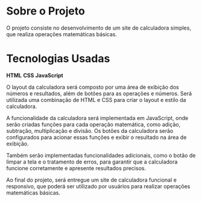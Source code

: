 
<h1>Sobre o Projeto</h1>

O projeto consiste no desenvolvimento de um site de calculadora simples, que realiza operações matemáticas básicas.

<h1>Tecnologias Usadas</h1>
<strong>HTML</strong>
<strong>CSS</strong>
<strong>JavaScript</strong>

O layout da calculadora será composto por uma área de exibição dos números e resultados, além de botões para as operações e números. Será utilizada uma combinação de HTML e CSS para criar o layout e estilo da calculadora.

A funcionalidade da calculadora será implementada em JavaScript, onde serão criadas funções para cada operação matemática, como adição, subtração, multiplicação e divisão. Os botões da calculadora serão configurados para acionar essas funções e exibir o resultado na área de exibição.

Também serão implementadas funcionalidades adicionais, como o botão de limpar a tela e o tratamento de erros, para garantir que a calculadora funcione corretamente e apresente resultados precisos.

Ao final do projeto, será entregue um site de calculadora funcional e responsivo, que poderá ser utilizado por usuários para realizar operações matemáticas básicas.




